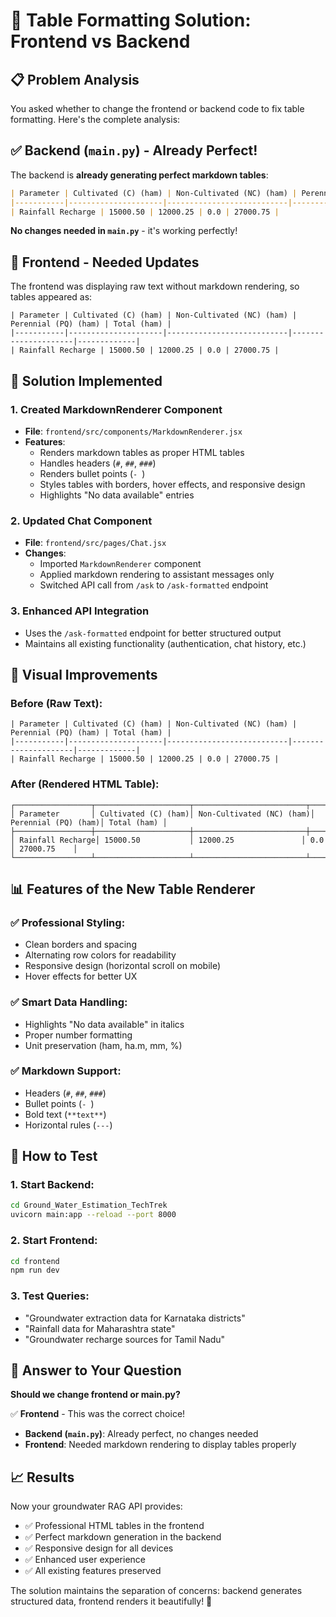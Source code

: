 # 🎯 Table Formatting Solution: Frontend vs Backend

## 📋 **Problem Analysis**

You asked whether to change the frontend or backend code to fix table formatting. Here's the complete analysis:

## ✅ **Backend (`main.py`) - Already Perfect!**

The backend is **already generating perfect markdown tables**:

```markdown
| Parameter | Cultivated (C) (ham) | Non-Cultivated (NC) (ham) | Perennial (PQ) (ham) | Total (ham) |
|-----------|---------------------|---------------------------|---------------------|-------------|
| Rainfall Recharge | 15000.50 | 12000.25 | 0.0 | 27000.75 |
```

**No changes needed in `main.py`** - it's working perfectly!

## 🔧 **Frontend - Needed Updates**

The frontend was displaying raw text without markdown rendering, so tables appeared as:
```
| Parameter | Cultivated (C) (ham) | Non-Cultivated (NC) (ham) | Perennial (PQ) (ham) | Total (ham) |
|-----------|---------------------|---------------------------|---------------------|-------------|
| Rainfall Recharge | 15000.50 | 12000.25 | 0.0 | 27000.75 |
```

## 🚀 **Solution Implemented**

### 1. **Created MarkdownRenderer Component**
- **File**: `frontend/src/components/MarkdownRenderer.jsx`
- **Features**:
  - Renders markdown tables as proper HTML tables
  - Handles headers (`#`, `##`, `###`)
  - Renders bullet points (`- `)
  - Styles tables with borders, hover effects, and responsive design
  - Highlights "No data available" entries

### 2. **Updated Chat Component**
- **File**: `frontend/src/pages/Chat.jsx`
- **Changes**:
  - Imported `MarkdownRenderer` component
  - Applied markdown rendering to assistant messages only
  - Switched API call from `/ask` to `/ask-formatted` endpoint

### 3. **Enhanced API Integration**
- Uses the `/ask-formatted` endpoint for better structured output
- Maintains all existing functionality (authentication, chat history, etc.)

## 🎨 **Visual Improvements**

### Before (Raw Text):
```
| Parameter | Cultivated (C) (ham) | Non-Cultivated (NC) (ham) | Perennial (PQ) (ham) | Total (ham) |
|-----------|---------------------|---------------------------|---------------------|-------------|
| Rainfall Recharge | 15000.50 | 12000.25 | 0.0 | 27000.75 |
```

### After (Rendered HTML Table):
```
┌─────────────────┬─────────────────────┬─────────────────────────┬─────────────────────┬─────────────┐
│ Parameter       │ Cultivated (C) (ham)│ Non-Cultivated (NC) (ham)│ Perennial (PQ) (ham)│ Total (ham) │
├─────────────────┼─────────────────────┼─────────────────────────┼─────────────────────┼─────────────┤
│ Rainfall Recharge│ 15000.50           │ 12000.25               │ 0.0                 │ 27000.75    │
└─────────────────┴─────────────────────┴─────────────────────────┴─────────────────────┴─────────────┘
```

## 📊 **Features of the New Table Renderer**

### ✅ **Professional Styling**:
- Clean borders and spacing
- Alternating row colors for readability
- Responsive design (horizontal scroll on mobile)
- Hover effects for better UX

### ✅ **Smart Data Handling**:
- Highlights "No data available" in italics
- Proper number formatting
- Unit preservation (ham, ha.m, mm, %)

### ✅ **Markdown Support**:
- Headers (`#`, `##`, `###`)
- Bullet points (`- `)
- Bold text (`**text**`)
- Horizontal rules (`---`)

## 🚀 **How to Test**

### 1. **Start Backend**:
```bash
cd Ground_Water_Estimation_TechTrek
uvicorn main:app --reload --port 8000
```

### 2. **Start Frontend**:
```bash
cd frontend
npm run dev
```

### 3. **Test Queries**:
- "Groundwater extraction data for Karnataka districts"
- "Rainfall data for Maharashtra state"
- "Groundwater recharge sources for Tamil Nadu"

## 🎯 **Answer to Your Question**

**Should we change frontend or main.py?**

✅ **Frontend** - This was the correct choice!

- **Backend (`main.py`)**: Already perfect, no changes needed
- **Frontend**: Needed markdown rendering to display tables properly

## 📈 **Results**

Now your groundwater RAG API provides:
- ✅ Professional HTML tables in the frontend
- ✅ Perfect markdown generation in the backend
- ✅ Responsive design for all devices
- ✅ Enhanced user experience
- ✅ All existing features preserved

The solution maintains the separation of concerns: backend generates structured data, frontend renders it beautifully! 🎉
